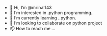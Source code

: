 - 👋 Hi, I’m @mrinal143
- 👀 I’m interested in .python programming..
- 🌱 I’m currently learning ..python.
- 💞️ I’m looking to collaborate on python project
- 📫 How to reach me ...

<!---
mrinal143/mrinal143 is a ✨ special ✨ repository because its `README.md` (this file) appears on your GitHub profile.
You can click the Preview link to take a look at your changes.
--->
